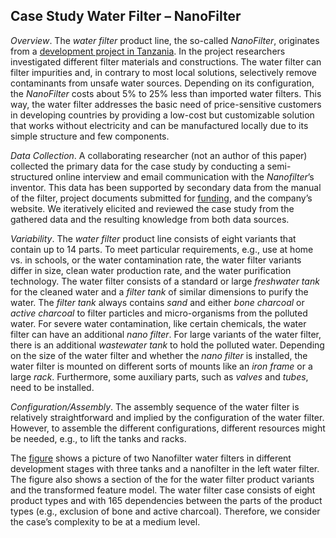 Case Study Water Filter – NanoFilter
------------------------------------

*Overview*. The *water filter* product line, the so-called *NanoFilter*, originates from a [development project
in Tanzania](https://gongalimodel.com/). In the project researchers investigated different
filter materials and constructions. The water
filter can filter impurities and, in contrary to most local solutions,
selectively remove contaminants from unsafe water sources. Depending on
its configuration, the *NanoFilter* costs about 5% to 25% less than
imported water filters. This way, the water filter addresses the basic
need of price-sensitive customers in developing countries by providing a
low-cost but customizable solution that works without electricity and
can be manufactured locally due to its simple structure and few
components.

*Data Collection*. A collaborating researcher (not an author of this
paper) collected the primary data for the case study by conducting a
semi-structured online interview and email communication with the
*Nanofilter*’s inventor. This data has been supported by secondary data
from the manual of the filter, project documents submitted for
[funding](www.globalgiving.com), and the company’s website. We iteratively elicited and
reviewed the case study from the gathered data and the resulting
knowledge from both data sources.

*Variability*. The *water filter* product line consists of eight
variants that contain up to 14 parts. To meet particular requirements,
e.g., use at home vs. in schools, or the water contamination rate, the
water filter variants differ in size, clean water production rate, and
the water purification technology. The water filter consists of a
standard or large *freshwater tank* for the cleaned water and a *filter
tank* of similar dimensions to purify the water. The *filter tank*
always contains *sand* and either *bone charcoal* or *active charcoal*
to filter particles and micro-organisms from the polluted water. For
severe water contamination, like certain chemicals, the water filter can
have an additional *nano filter*. For large variants of the water
filter, there is an additional *wastewater tank* to hold the polluted
water. Depending on the size of the water filter and whether the *nano
filter* is installed, the water filter is mounted on different sorts of
mounts like an *iron frame* or a large *rack*. Furthermore, some
auxiliary parts, such as *valves* and *tubes*, need to be installed.

*Configuration/Assembly*. The assembly sequence of the water filter is
relatively straightforward and implied by the configuration of the water
filter. However, to assemble the different configurations, different
resources might be needed, e.g., to lift the tanks and racks.

The [figure](https://twitter.com/GongaliModel/status/1217727935744004096/photo/1) shows a picture of two Nanofilter water
filters in different development stages with three tanks and a
nanofilter in the left water filter. The figure also shows a section of
the for the water filter product variants and the transformed feature
model. The water filter case consists
of eight product types and with 165 dependencies between the parts of
the product types (e.g., exclusion of bone and active charcoal).
Therefore, we consider the case’s complexity to be at a medium level.
